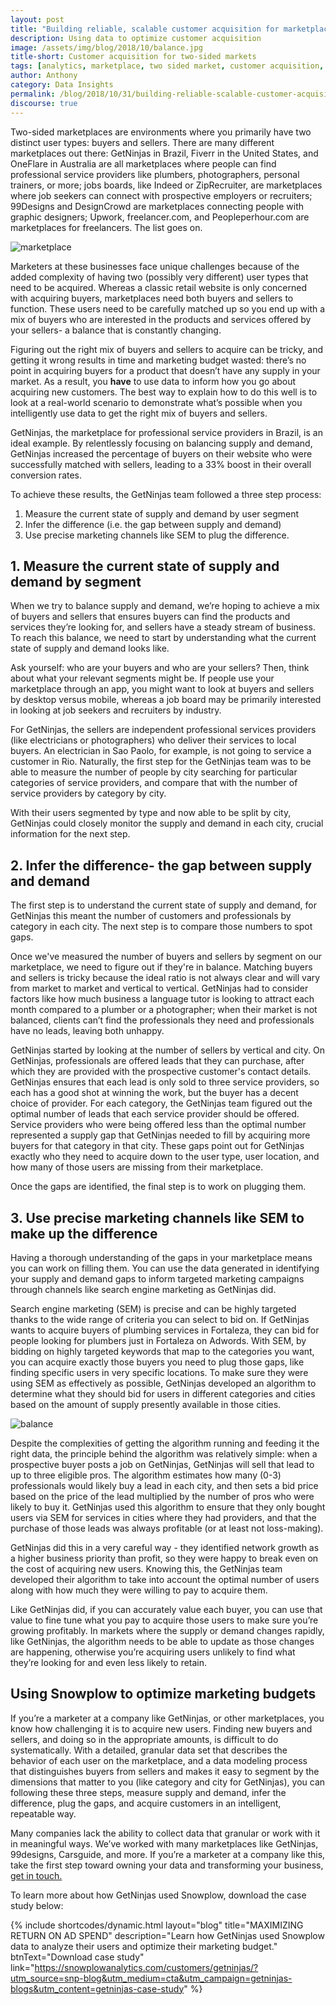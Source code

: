 ```yaml
---
layout: post
title: "Building reliable, scalable customer acquisition for marketplaces"
description: Using data to optimize customer acquisition
image: /assets/img/blog/2018/10/balance.jpg
title-short: Customer acquisition for two-sided markets
tags: [analytics, marketplace, two sided market, customer acquisition, cro]
author: Anthony
category: Data Insights
permalink: /blog/2018/10/31/building-reliable-scalable-customer-acquisition-for-marketplaces/
discourse: true
---
```


Two-sided marketplaces are environments where you primarily have two distinct user types: buyers and sellers. There are many different marketplaces out there: GetNinjas in Brazil, Fiverr in the United States, and OneFlare in Australia are all marketplaces where people can find professional service providers like plumbers, photographers, personal trainers, or more; jobs boards, like Indeed or ZipRecruiter, are marketplaces where job seekers can connect with prospective employers or recruiters; 99Designs and DesignCrowd are marketplaces connecting people with graphic designers; Upwork, freelancer.com, and Peopleperhour.com are marketplaces for freelancers. The list goes on.

![marketplace][marketplace]

Marketers at these businesses face unique challenges because of the added complexity of having two (possibly very different) user types that need to be acquired. Whereas a classic retail website is only concerned with acquiring buyers, marketplaces need both buyers and sellers to function. These users need to be carefully matched up so you end up with a mix of buyers who are interested in the products and services offered by your sellers- a  balance that is constantly changing.

Figuring out the right mix of buyers and sellers to acquire can be tricky, and getting it wrong results in time and marketing budget wasted: there’s no point in acquiring buyers for a product that doesn’t have any supply in your market. As a result, you **have** to use data to inform how you go about acquiring new customers. The best way to explain how to do this well is to look at a real-world scenario to demonstrate what’s possible when you intelligently use data to get the right mix of buyers and sellers.

GetNinjas, the marketplace for professional service providers in Brazil, is an ideal example. By relentlessly focusing on balancing supply and demand, GetNinjas increased the percentage of buyers on their website who were successfully matched with sellers, leading to a 33% boost in their overall conversion rates.

To achieve these results, the GetNinjas team followed a three step process:
1. Measure the current state of supply and demand by user segment
2. Infer the difference (i.e. the gap between supply and demand)
3. Use precise marketing channels like SEM to plug the difference.

<h2 id="measure supply and demand">1. Measure the current state of supply and demand by segment</h2>
When we try to balance supply and demand, we’re hoping to achieve a mix of buyers and sellers that ensures buyers can find the products and services they’re looking for, and sellers have a steady stream of business. To reach this balance, we need to start by understanding what the current state of supply and demand looks like.

Ask yourself: who are your buyers and who are your sellers? Then, think about what your relevant segments might be. If people use your marketplace through an app, you might want to look at buyers and sellers by desktop versus mobile, whereas a job board may be primarily interested in looking at job seekers and recruiters by industry.

For GetNinjas, the sellers are independent professional services providers (like electricians or photographers) who deliver their services to local buyers. An electrician in Sao Paolo, for example, is not going to service a customer in Rio. Naturally, the first step for the GetNinjas team was to be able to measure the number of people by city searching for particular categories of service providers, and compare that with the number of service providers by category by city.

With their users segmented by type and now able to be split by city, GetNinjas could closely monitor the supply and demand in each city, crucial information for the next step.

<h2 id="find the supply demand gap">2. Infer the difference- the gap between supply and demand</h2>
The first step is to understand the current state of supply and demand, for GetNinjas this meant the number of customers and professionals by category in each city. The next step is to compare those numbers to spot gaps.

Once we've measured the number of buyers and sellers by segment on our marketplace, we need to figure out if they're in balance. Matching buyers and sellers is tricky because the ideal ratio is not always clear and will vary from market to market and vertical to vertical. GetNinjas had to consider factors like how much business a language tutor is looking to attract each month compared to a plumber or a photographer; when their market is not balanced, clients can’t find the professionals they need and professionals have no leads, leaving both unhappy.

GetNinjas started by looking at the number of sellers by vertical and city. On GetNinjas, professionals are offered leads that they can purchase, after which they are provided with the prospective customer's contact details. GetNinjas ensures that each lead is only sold to three service providers, so each has a good shot at winning the work, but the buyer has a decent choice of provider. For each category, the GetNinjas team figured out the optimal number of leads that each service provider should be offered. Service providers who were being offered less than the optimal number represented a supply gap that GetNinjas needed to fill by acquiring more buyers for that category in that city. These gaps point out for GetNinjas exactly who they need to acquire down to the user type, user location, and how many of those users are missing from their marketplace.

Once the gaps are identified, the final step is to work on plugging them.

<h2 id="use marketing to fill supply demand gap">3. Use precise marketing channels like SEM to make up the difference</h2>
Having a thorough understanding of the gaps in your marketplace means you can work on filling them. You can use the data generated in identifying your supply and demand gaps to inform targeted marketing campaigns through channels like search engine marketing as GetNinjas did.

Search engine marketing (SEM) is precise and can be highly targeted thanks to the wide range of criteria you can select to bid on. If GetNinjas wants to acquire buyers of plumbing services in Fortaleza, they can bid for people looking for plumbers just in Fortaleza on Adwords. With SEM, by bidding on highly targeted keywords that map to the categories you want, you can acquire exactly those buyers you need to plug those gaps, like finding specific users in very specific locations. To make sure they were using SEM as effectively as possible, GetNinjas developed an algorithm to determine what they should bid for users in different categories and cities based on the amount of supply presently available in those cities.

![balance][balance]

Despite the complexities of getting the algorithm running and feeding it the right data, the principle behind the algorithm was relatively simple: when a prospective buyer posts a job on GetNinjas, GetNinjas will sell that lead to up to three eligible pros. The algorithm estimates how many (0-3) professionals would likely buy a lead in each city, and then sets a bid price based on the price of the lead multiplied by the number of pros who were likely to buy it. GetNinjas used this algorithm to ensure that they only bought users via SEM for services in cities where they had providers, and that the purchase of those leads was always profitable (or at least not loss-making).

GetNinjas did this in a very careful way - they identified network growth as a higher business priority than profit, so they were happy to break even on the cost of acquiring new users. Knowing this, the GetNinjas team developed their algorithm to take into account the optimal number of users along with how much they were willing to pay to acquire them.

Like GetNinjas did, if you can accurately value each buyer, you can use that value to fine tune what you pay to acquire those users to make sure you’re growing profitably. In markets where the supply or demand changes rapidly, like GetNinjas, the algorithm needs to be able to update as those changes are happening, otherwise you’re acquiring users unlikely to find what they’re looking for and even less likely to retain.

<h2 id="optimizing marketing budget with snowplow">Using Snowplow to optimize marketing budgets</h2>
If you’re a marketer at a company like GetNinjas, or other marketplaces, you know how challenging it is to acquire new users. Finding new buyers and sellers, and doing so in the appropriate amounts, is difficult to do systematically. With a detailed, granular data set that describes the behavior of each user on the marketplace, and a data modeling process that distinguishes buyers from sellers and makes it easy to segment by the dimensions that matter to you (like category and city for GetNinjas), you can following these three steps, measure supply and demand, infer the difference, plug the gaps, and acquire customers in an intelligent, repeatable way.

Many companies lack the ability to collect data that granular or work with it in meaningful ways. We’ve worked with many marketplaces like GetNinjas, 99designs, Carsguide, and more. If you’re a marketer at a company like this, take the first step toward owning your data and transforming your business, [get in touch.][demo]

To learn more about how GetNinjas used Snowplow, download the case study below:

{% include shortcodes/dynamic.html layout="blog" title="MAXIMIZING RETURN ON AD SPEND" description="Learn how GetNinjas used Snowplow data to analyze their users and optimize their marketing budget." btnText="Download case study" link="https://snowplowanalytics.com/customers/getninjas/?utm_source=snp-blog&utm_medium=cta&utm_campaign=getninjas-blogs&utm_content=getninjas-case-study" %}



[getninjas-case-study]: https://snowplowanalytics.com/customers/getninjas/?utm_source=snp-blog&utm_medium=cta&utm_campaign=getninjas-blogs&utm_content=getninjas-case-study

[demo]: https://snowplowanalytics.com/request-demo/?utm_source=snp-blog&utm_medium=text-link&utm_campaign=getninjas-blogs&utm_content=request-a-demo

[marketplace]: /assets/img/blog/2018/10/marketplace.jpg

[balance]: /assets/img/blog/2018/10/balance.jpg
